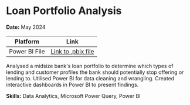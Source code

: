 # Loan Portfolio Analysis

**Date:** May 2024  

| Platform     | Link                                                                                                                                            |
|--------------|-------------------------------------------------------------------------------------------------------------------------------------------------|
| Power BI File | [Link to .pbix file](https://drive.google.com/file/d/1lmsLakU2R0b4X09qeSaLhc1qQqHzpo8k/view) |  

Analysed a midsize bank's loan portfolio to determine which types of lending and customer profiles the bank should potentially stop offering or lending to. Utilised Power BI for data cleaning and wrangling. Created interactive dashboards in Power BI to present findings.

**Skills:** Data Analytics, Microsoft Power Query, Power BI  
